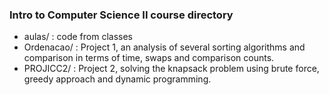 ### Intro to Computer Science II course directory

- aulas/ : code from classes
- Ordenacao/ : Project 1, an analysis of several sorting algorithms and comparison in terms of time, swaps and comparison counts. 
- PROJICC2/ : Project 2, solving the knapsack problem using brute force, greedy approach and dynamic programming.
